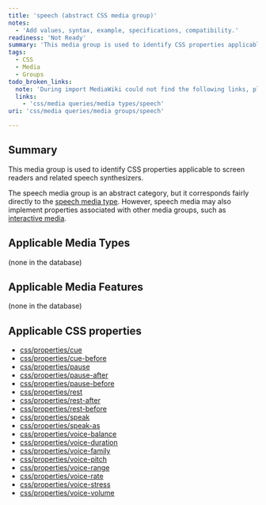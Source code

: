 ```yaml
---
title: 'speech (abstract CSS media group)'
notes:
  - 'Add values, syntax, example, specifications, compatibility.'
readiness: 'Not Ready'
summary: 'This media group is used to identify CSS properties applicable to screen readers and related speech synthesizers.'
tags:
  - CSS
  - Media
  - Groups
todo_broken_links:
  note: 'During import MediaWiki could not find the following links, please fix and adjust this list.'
  links:
    - 'css/media queries/media types/speech'
uri: 'css/media queries/media groups/speech'

---
```

## Summary

This media group is used to identify CSS properties applicable to screen readers and related speech synthesizers.

The speech media group is an abstract category, but it corresponds fairly directly to the [speech media type](/w/index.php?title=css/media_queries/media_types/speech&action=edit&redlink=1). However, speech media may also implement properties associated with other media groups, such as [interactive media](/css/media_queries/media_groups/interactive).

## Applicable Media Types

(none in the database)

## Applicable Media Features

(none in the database)

## Applicable CSS properties

-   [css/properties/cue](/css/properties/cue)
-   [css/properties/cue-before](/css/properties/cue-before)
-   [css/properties/pause](/css/properties/pause)
-   [css/properties/pause-after](/css/properties/pause-after)
-   [css/properties/pause-before](/css/properties/pause-before)
-   [css/properties/rest](/css/properties/rest)
-   [css/properties/rest-after](/css/properties/rest-after)
-   [css/properties/rest-before](/css/properties/rest-before)
-   [css/properties/speak](/css/properties/speak)
-   [css/properties/speak-as](/css/properties/speak-as)
-   [css/properties/voice-balance](/css/properties/voice-balance)
-   [css/properties/voice-duration](/css/properties/voice-duration)
-   [css/properties/voice-family](/css/properties/voice-family)
-   [css/properties/voice-pitch](/css/properties/voice-pitch)
-   [css/properties/voice-range](/css/properties/voice-range)
-   [css/properties/voice-rate](/css/properties/voice-rate)
-   [css/properties/voice-stress](/css/properties/voice-stress)
-   [css/properties/voice-volume](/css/properties/voice-volume)


